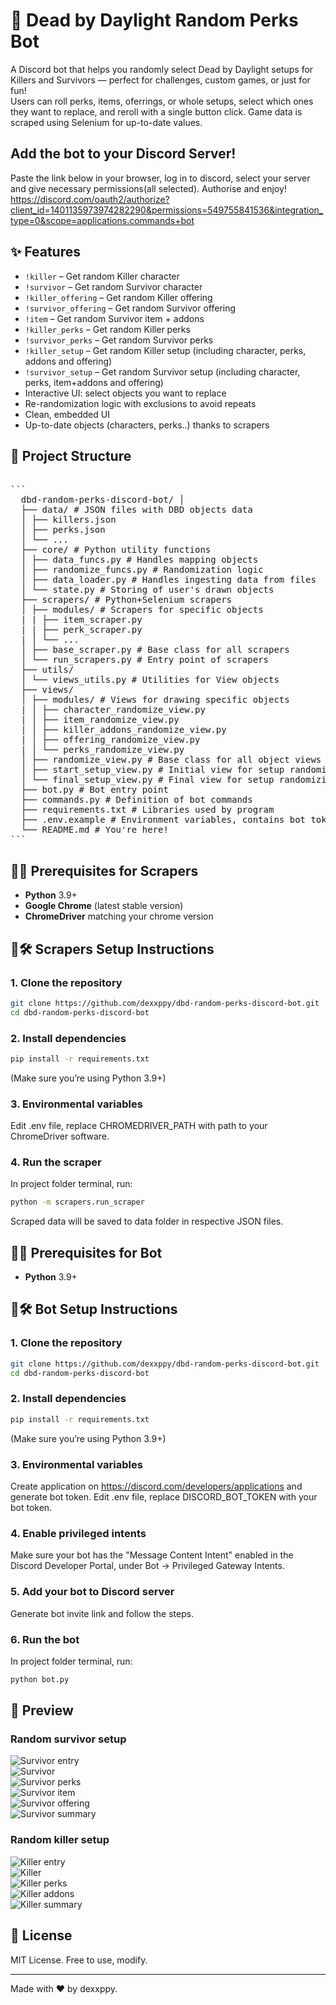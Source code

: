 # 🎲 Dead by Daylight Random Perks Bot

A Discord bot that helps you randomly select Dead by Daylight setups for Killers and Survivors — perfect for challenges, custom games, or just for fun!  
Users can roll perks, items, oferrings, or whole setups, select which ones they want to replace, and reroll with a single button click.
Game data is scraped using Selenium for up-to-date values.

## Add the bot to your Discord Server!
Paste the link below in your browser, log in to discord, select your server and give necessary permissions(all selected). Authorise and enjoy!
https://discord.com/oauth2/authorize?client_id=1401135973974282290&permissions=549755841536&integration_type=0&scope=applications.commands+bot

## ✨ Features

- `!killer` – Get random Killer character
- `!survivor` – Get random Survivor character
- `!killer_offering` – Get random Killer offering
- `!survivor_offering` – Get random Survivor offering
- `!item` – Get random Survivor item + addons
- `!killer_perks` – Get random Killer perks
- `!survivor_perks` – Get random Survivor perks
- `!killer_setup` – Get random Killer setup (including character, perks, addons and offering)
- `!survivor_setup` – Get random Survivor setup (including character, perks, item+addons and offering)
- Interactive UI: select objects you want to replace
- Re-randomization logic with exclusions to avoid repeats
- Clean, embedded UI
- Up-to-date objects (characters, perks..) thanks to scrapers

## 📁 Project Structure
<pre lang="markdown"> 
``` 
  dbd-random-perks-discord-bot/ │ 
  ├── data/ # JSON files with DBD objects data
  │ ├── killers.json
  │ ├── perks.json
  │ └── ... 
  ├── core/ # Python utility functions
  │ ├── data_funcs.py # Handles mapping objects 
  │ ├── randomize_funcs.py # Randomization logic
  │ ├── data_loader.py # Handles ingesting data from files
  │ └── state.py # Storing of user's drawn objects
  ├── scrapers/ # Python+Selenium scrapers
  │ ├── modules/ # Scrapers for specific objects
  | | ├── item_scraper.py
  | | ├── perk_scraper.py
  | │ └── ...
  │ ├── base_scraper.py # Base class for all scrapers
  │ └── run_scrapers.py # Entry point of scrapers
  ├── utils/
  │ └── views_utils.py # Utilities for View objects
  ├── views/
  │ ├── modules/ # Views for drawing specific objects
  | │ ├── character_randomize_view.py
  | │ ├── item_randomize_view.py
  | │ ├── killer_addons_randomize_view.py
  | │ ├── offering_randomize_view.py
  | │ └── perks_randomize_view.py
  │ ├── randomize_view.py # Base class for all object views
  │ ├── start_setup_view.py # Initial view for setup randomizing, explains rules
  │ └── final_setup_view.py # Final view for setup randomizing, randomization summary
  ├── bot.py # Bot entry point 
  ├── commands.py # Definition of bot commands 
  ├── requirements.txt # Libraries used by program
  ├── .env.example # Environment variables, contains bot token and webdriver path (rename to .env and insert your values)
  └── README.md # You're here! 
```
</pre>

## 💾🔧 Prerequisites for Scrapers
- **Python** 3.9+
- **Google Chrome** (latest stable version)
- **ChromeDriver** matching your chrome version

## 💾🛠️ Scrapers Setup Instructions

### 1. Clone the repository

```bash
git clone https://github.com/dexxppy/dbd-random-perks-discord-bot.git
cd dbd-random-perks-discord-bot
```
### 2. Install dependencies
```bash
pip install -r requirements.txt
```
(Make sure you’re using Python 3.9+)

### 3. Environmental variables
Edit .env file, replace CHROMEDRIVER_PATH with path to your ChromeDriver software.

### 4. Run the scraper
In project folder terminal, run:
```bash
python -m scrapers.run_scraper
```
Scraped data will be saved to data folder in respective JSON files.

## 🤖🔧 Prerequisites for Bot
- **Python** 3.9+

## 🤖🛠️ Bot Setup Instructions

### 1. Clone the repository

```bash
git clone https://github.com/dexxppy/dbd-random-perks-discord-bot.git
cd dbd-random-perks-discord-bot
```
### 2. Install dependencies
```bash
pip install -r requirements.txt
```
(Make sure you’re using Python 3.9+)

### 3. Environmental variables
Create application on https://discord.com/developers/applications and generate bot token. Edit .env file, replace DISCORD_BOT_TOKEN with your bot token.

### 4. Enable privileged intents
Make sure your bot has the "Message Content Intent" enabled in the Discord Developer Portal, under Bot → Privileged Gateway Intents.

### 5. Add your bot to Discord server
Generate bot invite link and follow the steps.

### 6. Run the bot
In project folder terminal, run:
```bash
python bot.py
```

## 📸 Preview
### Random survivor setup
![Survivor entry](screenshots/survivors/surv_setup_start.png) \
![Survivor](screenshots/survivors/rand_surv.png) \
![Survivor perks](screenshots/survivors/rand_perks_surv.png) \
![Survivor item](screenshots/survivors/rand_item_surv.png) \
![Survivor offering](screenshots/survivors/rand_offering_surv.png) \
![Survivor summary](screenshots/survivors/surv_summary.png) 

### Random killer setup
![Killer entry](screenshots/killer/killer_setup_start.png) \
![Killer](screenshots/killer/rand_killer.png) \
![Killer perks](screenshots/killer/rand_perks_killer.png) \
![Killer addons](screenshots/killer/rand_addons_killer.png) \
![Killer summary](screenshots/killer/killer_summary.png) 

## 📄 License
MIT License. Free to use, modify.

---

Made with ❤️ by dexxppy.

